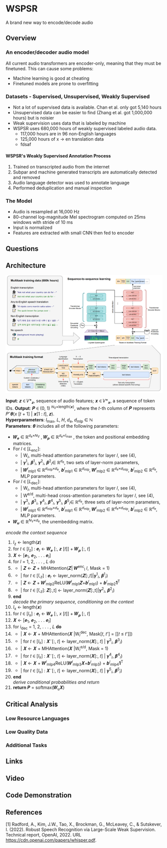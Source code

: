 # WSPSR
A brand new way to encode/decode audio

## Overview
### An encoder/decoder audio model
All current audio transformers are encoder-only, meaning that they must be finetuned. This can cause some problems:
* Machine learning is good at cheating
* Finetuned models are prone to overfitting

### Datasets - Supervised, Unsupervised, Weakly Supervised
* Not a lot of supervised data is available. Chan et al. only got 5,140 hours
* Unsupervised data can be easier to find (Zhang et al. got 1,000,000 hours) but is noisier
* Weak supervision uses data that is labeled by machine
* WSPSR uses 680,000 hours of weakly supervised labeled audio data.
  * 117,000 hours are in 96 non-English languages
  * 125,000 hours of x -> en translation data
  * fdsaf
#### WSPSR's Weakly Supervised Annotation Process
 1. Trained on transcripted audio from the internet
 2. Subpar and machine generated transcripts are automatically detected and removed
 3. Audio language detector was used to annotate language
 4. Performed deduplication and manual inspection

### The Model
* Audio is resampled at 16,000 Hz
* 80-channel log-magnitude Mel spectrogram computed on 25ms windows with stride of 10 ms
* Input is normalized
* Features are extracted with small CNN then fed to encoder

## Questions

## Architecture
![WSPSR pipeline](/pictures/wspsr-pipeline.png)

**Input**: 𝒛 ∈ 𝑉*<sub>𝒛</sub>, sequence of audio features; 𝒙 ∈ 𝑉*<sub>𝒙</sub>, a sequence of token IDs.
**Output**: 𝑷 ∈ (0, 1)	<sup>𝑁<sub>V</sub>×length(𝒙)</sup>, where the 𝑡-th column of 𝑷 represents 𝑃ˆ𝜽(𝑥 [𝑡 + 1] | 𝒙[1 : 𝑡], 𝒛).  
**Hyperparameters**: *l*<sub>max</sub>, 𝐿, 𝐻, 𝑑<sub>e</sub>, 𝑑<sub>mlp</sub> ∈ ℕ  
**Parameters**: 𝜽 includes all of the following parameters:  
* 𝑾<sub>𝒆</sub> ∈ ℝ<sup>𝑑<sub>e</sub>×𝑁<sub>V</sub></sup> , 𝑾<sub>𝒑</sub> ∈ ℝ<sup>𝑑<sub>e</sub>×*l*<sub>max</sub></sup> , the token and positional embedding matrices.
* For 𝑙 ∈ [𝐿<sub>enc</sub>]:
  * | W<sub>𝑙</sub>, multi-head attention parameters for layer 𝑙, see (4),
  * | 𝜸<sup>1</sup><sub>𝑙</sub>, 𝜷<sup>1</sup><sub>𝑙</sub>, 𝜸<sup>2</sup><sub>𝑙</sub>, 𝜷<sup>2</sup><sub>𝑙</sub>∈ ℝ<sup>𝑑<sub>e</sub></sup>, two sets of layer-norm parameters,
  * | 𝑾<sup>𝑙</sup><sub>mlp1</sub> ∈ ℝ<sup>𝑑<sub>mlp</sub>×𝑑<sub>e</sub></sup>, 𝒃<sup>𝑙</sup><sub>mlp1</sub> ∈ ℝ<sup>𝑑<sub>mlp</sub></sup>, 𝑾<sup>𝑙</sup><sub>mlp2</sub> ∈ ℝ<sup>𝑑<sub>e</sub>×𝑑<sub>mlp</sub></sup>, 𝒃<sup>𝑙</sup><sub>mlp2</sub> ∈ ℝ<sup>𝑑<sub>e</sub></sup>, MLP parameters.  
* For 𝑙 ∈ [𝐿<sub>dec</sub>]:
  * | W<sub>𝑙</sub>, multi-head attention parameters for layer 𝑙, see (4),    
  * | W<sup>e/d</sup>, multi-head cross-attention parameters for layer 𝑙, see (4),
  * | 𝜸<sup>3</sup><sub>𝑙</sub>, 𝜷<sup>3</sup><sub>𝑙</sub>, 𝜸<sup>4</sup><sub>𝑙</sub>, 𝜷<sup>4</sup><sub>𝑙</sub>, 𝜸<sup>5</sup><sub>𝑙</sub>, 𝜷<sup>5</sup><sub>𝑙</sub>∈ ℝ<sup>𝑑<sub>e</sub></sup>, three sets of layer-norm parameters,
  * | 𝑾<sup>𝑙</sup><sub>mlp1</sub> ∈ ℝ<sup>𝑑<sub>mlp</sub>×𝑑<sub>e</sub></sup>, 𝒃<sup>𝑙</sup><sub>mlp1</sub> ∈ ℝ<sup>𝑑<sub>mlp</sub></sup>, 𝑾<sup>𝑙</sup><sub>mlp2</sub> ∈ ℝ<sup>𝑑<sub>e</sub>×𝑑<sub>mlp</sub></sup>, 𝒃<sup>𝑙</sup><sub>mlp2</sub> ∈ ℝ<sup>𝑑<sub>e</sub></sup>, MLP parameters.
 * 𝑾<sub>𝒖</sub> ∈ ℝ<sup>𝑁<sub>V</sub>×𝑑<sub>e</sub></sup>, the unembedding matrix.  

_encode the context sequence_
1. *l*<sub>z</sub> ← length(𝒛)
2. for 𝑡 ∈ [*l*<sub>z</sub>] : 𝒆<sub>𝑡</sub> ← 𝑾<sub>𝒆</sub> [:, 𝒛 [𝑡]] + 𝑾<sub>𝒑</sub> [:, 𝑡]
3. 𝑿 ← [𝒆<sub>1</sub>, 𝒆<sub>2</sub>, . . . 𝒆<sub>*l*</sub>]
4. for 𝑙 = 1, 2, . . . , 𝐿 do
5. * | 𝒁 ← 𝒁 + MHAttention(𝒁| 𝑾<sup>enc</sup><sub>l</sub> 𝑙, Mask = 1)
6. * | for 𝑡 ∈ [*l,<sub>z</sub>*] : 𝒆<sub>𝑡</sub> ← layer_norm(𝒁[:,𝑡]|𝜸<sup>1</sup><sub>𝑙</sub>, 𝜷<sup>1</sup><sub>𝑙</sub>)
7. * | 𝒁 ← 𝒁 + 𝑾<sup>𝑙</sup><sub>mlp2</sub>ReLU(𝑾<sup>𝑙</sup><sub>mlp1</sub>𝒁+𝒃<sup>𝑙</sup><sub>mlp1</sub>) + 𝒃<sup>𝑙</sup><sub>mlp2</sub>**1**<sup>T</sup>
8. * | for 𝑡 ∈ [*l,<sub>z</sub>*]: 𝒁[:,t] ← layer_norm(𝒁[:,t]|𝜸<sup>2</sup><sub>𝑙</sub>, 𝜷<sup>2</sup><sub>𝑙</sub>)
9. **end**  
_decode the primary sequence, conditioning on the context_
11.  *l*<sub>x</sub> ← length(𝒙)
12.  for 𝑡 ∈ [*l*<sub>x</sub>] : 𝒆<sub>𝑡</sub> ← 𝑾<sub>𝒆</sub> [:, 𝑥 [𝑡]] + 𝑾<sub>𝒑</sub> [:, 𝑡]
13.  𝑿 ← [𝒆<sub>1</sub>, 𝒆<sub>2</sub>, . . . 𝒆<sub>*l*</sub>]
14.  for i<sub>dec</sub> = 1, 2, . . . , 𝐿 **do**
15.  * | 𝑿 ← 𝑿 + MHAttention(𝑿 |W<sub>𝑙</sub><sup>dec</sup>, Mask[𝑡, 𝑡'] = [[𝑡 ≤ 𝑡']])
16.  * | for 𝑡 ∈ [*l*<sub>x</sub>] : 𝑿˜[:, 𝑡] ← layer_norm(𝑿[:, 𝑡] | 𝜸<sup>3</sup><sub>𝑙</sub>, 𝜷<sup>3</sup><sub>𝑙</sub>)
17.  * | 𝑿 ← 𝑿 + MHAttention(𝑿 |W<sub>𝑙</sub><sup>e/d</sup>, Mask = 1)
18.  * | for 𝑡 ∈ [*l*<sub>x</sub>] : 𝑿˜[:, 𝑡] ← layer_norm(𝑿[:, 𝑡] | 𝜸<sup>4</sup><sub>𝑙</sub>, 𝜷<sup>4</sup><sub>𝑙</sub>)
19.  * | 𝑿 ← 𝑿 + 𝑾<sup>𝑙</sup><sub>mlp4</sub>ReLU(𝑾<sup>𝑙</sup><sub>mlp3</sub>𝑿+𝒃<sup>𝑙</sup><sub>mlp3</sub>) + 𝒃<sup>𝑙</sup><sub>mlp4</sub>**1**<sup>T</sup>
20.  * | for 𝑡 ∈ [*l*<sub>x</sub>] : 𝑿˜[:, 𝑡] ← layer_norm(𝑿[:, 𝑡] | 𝜸<sup>5</sup><sub>𝑙</sub>, 𝜷<sup>5</sup><sub>𝑙</sub>)
21.  **end**  
_derive conditional probabilities and return_
21.  **return _P_** = softmax(𝑾<sub>u</sub>𝑿)


## Critical Analysis
### Low Resource Languages
### Low Quality Data
### Additional Tasks

## Links

## Video

## Code Demonstration

## References

<a id="1">[1]</a> 
Radford, A., Kim, J.W., Tao, X., Brockman, G., McLeavey, C., & Sutskever, I. (2022). 
Robust Speech Recognition via Large-Scale Weak Supervision.
Technical report, OpenAI, 2022. URL https://cdn.openai.com/papers/whisper.pdf.

